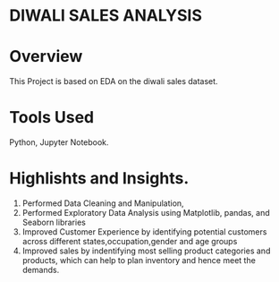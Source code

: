 # DIWALI SALES ANALYSIS

# Overview
This Project is based on EDA on the diwali sales dataset.

# Tools Used
Python, Jupyter Notebook.

# Highlishts and Insights.
1. Performed Data Cleaning and Manipulation,
2. Performed Exploratory Data Analysis using Matplotlib, pandas, and Seaborn libraries
3. Improved Customer Experience by identifying potential customers across different states,occupation,gender and age groups
4. Improved sales by indentifying most selling product categories and products, which can help to plan inventory and hence meet the demands.




